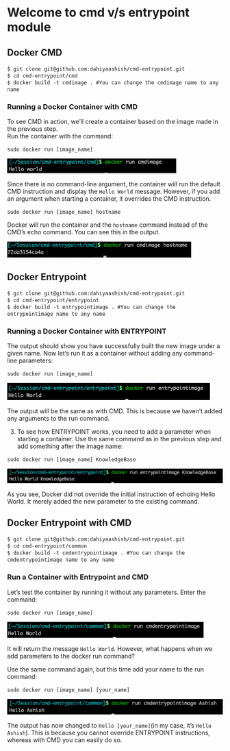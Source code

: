 # Welcome to cmd v/s entrypoint module

## Docker CMD

    $ git clone git@github.com:dahiyaashish/cmd-entrypoint.git
    $ cd cmd-entrypoint/cmd
    $ docker build -t cmdimage . #You can change the cmdimage name to any name

### Running a Docker Container with CMD

To see CMD in action, we’ll create a container based on the image made in the previous step.  
Run the container with the command:

```output
sudo docker run [image_name]
```

![Starting a container to test Docker CMD instruction.](https://github.com/dahiyaashish/cmd-entrypoint/blob/main/assets/cmd1.png)

Since there is no command-line argument, the container will run the default CMD instruction and display the  `Hello World`  message. However, if you add an argument when starting a container, it overrides the CMD instruction.

```output
sudo docker run [image_name] hostname
```

Docker will run the container and the  `hostname`  command instead of the CMD’s echo command. You can see this in the output.

![Example of how to override Docker CMD when starting a container.](https://github.com/dahiyaashish/cmd-entrypoint/blob/main/assets/cmd2.png)

    
## Docker Entrypoint

    $ git clone git@github.com:dahiyaashish/cmd-entrypoint.git
    $ cd cmd-entrypoint/entrypoint
    $ docker build -t entrypointimage . #You can change the entrypointimage name to any name

### Running a Docker Container with ENTRYPOINT

The output should show you have successfully built the new image under a given name. Now let’s run it as a container without adding any command-line parameters:

```output
sudo docker run [image_name]
```

![Running a container using Docker Entrypoint.](https://github.com/dahiyaashish/cmd-entrypoint/blob/main/assets/entrypoint1.png)

The output will be the same as with CMD. This is because we haven’t added any arguments to the run command.

3. To see how ENTRYPOINT works, you need to add a parameter when starting a container. Use the same command as in the previous step and add something after the image name:

```output
sudo docker run [image_name] KnowledgeBase
```

![Example of how Docker override entrypoint by adding new parameters.](https://github.com/dahiyaashish/cmd-entrypoint/blob/main/assets/entrypoint2.png)

As you see, Docker did not override the initial instruction of echoing Hello World. It merely added the new parameter to the existing command.

## Docker Entrypoint with CMD

    $ git clone git@github.com:dahiyaashish/cmd-entrypoint.git
    $ cd cmd-entrypoint/common
    $ docker build -t cmdentrypointimage . #You can change the cmdentrypointimage name to any name


### Run a Container with Entrypoint and CMD

 Let’s test the container by running it without any parameters. Enter the command:

```output
sudo docker run [image_name]
```

![Docker ENTRYPOINT vs CMD instructions combined.](https://github.com/dahiyaashish/cmd-entrypoint/blob/main/assets/common1.png)

It will return the message  `Hello World`. However, what happens when we add parameters to the docker run command?

Use the same command again, but this time add your name to the run command:

```output
sudo docker run [image_name] [your_name]
```

![Adding parameters to a docker run command to run a container with ENTRYPOINT and CMD instructions.](https://github.com/dahiyaashish/cmd-entrypoint/blob/main/assets/common2.png)

The output has now changed to  `Hello [your_name]`(in my case, it’s  `Hello Ashish`). This is because you cannot override ENTRYPOINT instructions, whereas with CMD you can easily do so.
